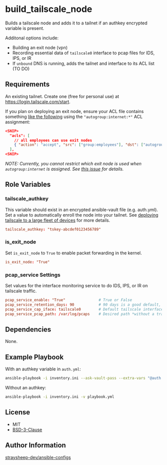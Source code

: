 build_tailscale_node
====================

Builds a tailscale node and adds it to a tailnet if an authkey encrypted variable is present.

Additonal options include:

- Building an exit node (vpn)
- Recording essential data of `tailscale0` interface to pcap files for IDS, IPS, or IR
- If `unbound` DNS is running, adds the tailnet and interface to its ACL list (TO DO)

Requirements
------------

An existing tailnet. Create one (free for personal use) at https://login.tailscale.com/start.

If you plan on deploying an exit node, ensure your ACL file contains something [like the following](https://tailscale.com/kb/1337/acl-syntax#subnet-routers-and-exit-nodes) using the `"autogroup:internet:*"` ACL assignment:

```json
<SNIP>
  "acls": [
    // all employees can use exit nodes
    { "action": "accept", "src": ["group:employees"], "dst": ["autogroup:internet:*"] },
  ],
<SNIP>
```

*NOTE: Currently, you cannot restrict which exit node is used when `autogroup:internet` is assigned. See [this issue](https://github.com/tailscale/tailscale/issues/1567) for details.*

Role Variables
--------------

### tailscale_authkey

This variable should exist in an encrypted ansible-vault file (e.g. auth.yml). Set a value to automatically enroll the node into your tailnet. See [deploying tailscale to a large fleet of devices](https://tailscale.com/kb/1023/troubleshooting#how-do-i-deploy-tailscale-to-a-large-fleet-of-devices) for more details.

```conf
tailscale_authkey: "tskey-abcdef0123456789"
```

### is_exit_node

Set `is_exit_node` to `True` to enable packet forwarding in the kernel.

```conf
is_exit_node: "True"
```

### pcap_service Settings

Set values for the interface monitoring service to do IDS, IPS, or IR on tailscale traffic.

```conf
pcap_service_enable: "True"               # True or False
pcap_service_retention_days: 90           # 90 days is a good default, pcaps are not capturing the data payload to save disk space
pcap_service_cap_iface: tailscale0        # Default tailscale interface
pcap_service_pcap_path: /var/log/pcaps    # Desired path *without a trailing slash*
```

Dependencies
------------

None.

Example Playbook
----------------

With an authkey variable in `auth.yml`:

```bash
ansible-playbook -i inventory.ini --ask-vault-pass --extra-vars "@auth.yml" -v playbook.yml
```

Without an authkey:

```bash
ansible-playbook -i inventory.ini -v playbook.yml
```

License
-------

- MIT
- [BSD-3-Clause](https://github.com/tailscale/tailscale/blob/main/scripts/installer.sh)

Author Information
------------------

[straysheep-dev/ansible-configs](https://github.com/straysheep-dev/ansible-configs/)